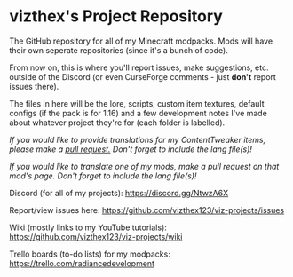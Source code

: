 # vizthex's Project Repository
The GitHub repository for all of my Minecraft modpacks. Mods will have their own seperate repositories (since it's a bunch of code).
 
From now on, this is where you'll report issues, make suggestions, etc. outside of the Discord (or even CurseForge comments - just **don't** report issues there).

The files in here will be the lore, scripts, custom item textures, default configs (if the pack is for 1.16) and a few development notes I've made about whatever project they're for (each folder is labelled).

*If you would like to provide translations for my ContentTweaker items, please make a [pull request.](https://github.com/vizthex123/viz-projects/pulls) Don't forget to include the lang file(s)!*

*If you would like to translate one of my mods, make a pull request on that mod's page. Don't forget to include the lang file(s)!*



Discord (for all of my projects): https://discord.gg/NtwzA6X

Report/view issues here: https://github.com/vizthex123/viz-projects/issues

Wiki (mostly links to my YouTube tutorials): https://github.com/vizthex123/viz-projects/wiki

Trello boards (to-do lists) for my modpacks: https://trello.com/radiancedevelopment
